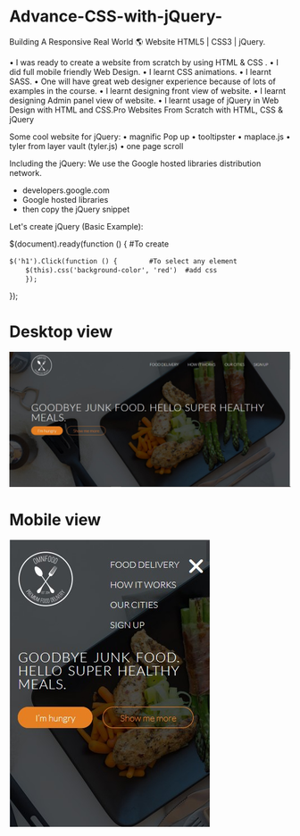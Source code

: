 # Advance-CSS-with-jQuery-
Building A Responsive Real World 🌎 Website HTML5 | CSS3 | jQuery.


• I was ready to create a website from scratch by using HTML & CSS .
• I did full mobile friendly Web Design.
• I  learnt CSS animations.
• I learnt SASS.
• One will have great web designer experience because of lots of examples in the course.
• I learnt designing front view of website.
• I learnt designing Admin panel view of website.
• I learnt usage of jQuery in Web Design with HTML and CSS.Pro Websites From Scratch with HTML, CSS & jQuery


Some cool website for jQuery:
• magnific Pop up
• tooltipster
• maplace.js
• tyler from layer vault (tyler.js)
• one page scroll

Including the jQuery:
We use the Google hosted libraries distribution network.

+ developers.google.com 
+ Google hosted libraries
+ then copy the jQuery snippet

Let's create jQuery (Basic Example):

$(document).ready(function () {     #To create

    $('h1').Click(function () {        #To select any element
        $(this).css('background-color', 'red')  #add css 
        });

});


# Desktop view
![picture](https://github.com/Tobisam-2000/Omnifood/blob/main/omni.jpg)

# Mobile view
![Picture](https://github.com/Tobisam-2000/Omnifood/blob/main/omni2.jpg)
